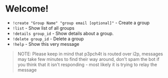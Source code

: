 # Welcome!

- `!create "Group Name" "group email [optional]"` - Create a group
- `!list` - Show list of all groups
- `!details group_id` - Show details about a group.
- `!delete group_id` - Delete a group
- `!help` - Show this very message

> NOTE: Please keep in mind that p3pch4t is routed over i2p, messages may take few minutes to find their way around,
> don't spam the bot if you think that it isn't responding - most likely it is trying to relay the message